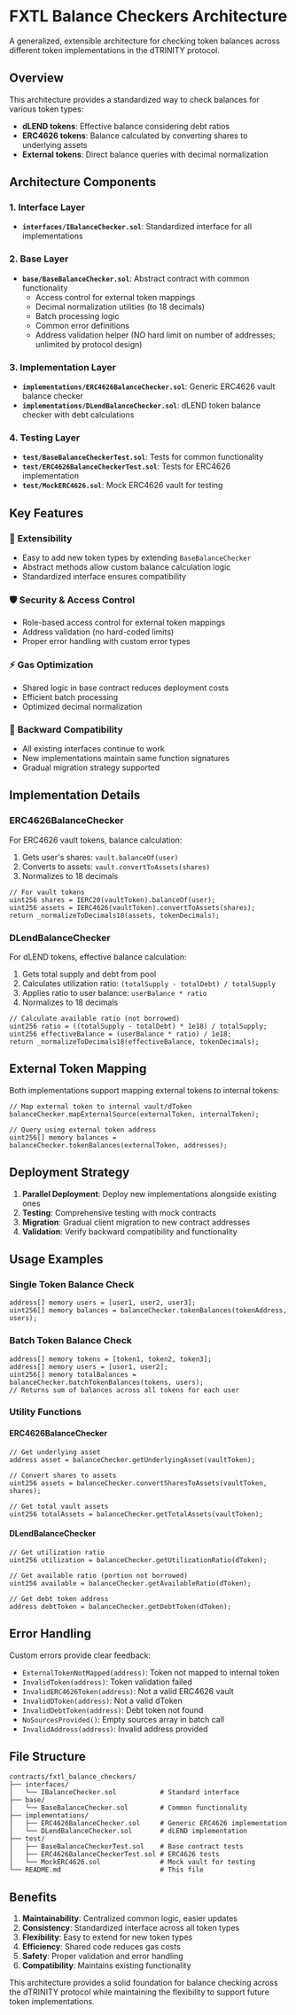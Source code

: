 # FXTL Balance Checkers Architecture

A generalized, extensible architecture for checking token balances across different token implementations in the dTRINITY protocol.

## Overview

This architecture provides a standardized way to check balances for various token types:
- **dLEND tokens**: Effective balance considering debt ratios
- **ERC4626 tokens**: Balance calculated by converting shares to underlying assets  
- **External tokens**: Direct balance queries with decimal normalization

## Architecture Components

### 1. Interface Layer
- **`interfaces/IBalanceChecker.sol`**: Standardized interface for all implementations

### 2. Base Layer
- **`base/BaseBalanceChecker.sol`**: Abstract contract with common functionality
  - Access control for external token mappings
  - Decimal normalization utilities (to 18 decimals)
  - Batch processing logic
  - Common error definitions
  - Address validation helper (NO hard limit on number of addresses; unlimited by protocol design)

### 3. Implementation Layer
- **`implementations/ERC4626BalanceChecker.sol`**: Generic ERC4626 vault balance checker
- **`implementations/DLendBalanceChecker.sol`**: dLEND token balance checker with debt calculations

### 4. Testing Layer
- **`test/BaseBalanceCheckerTest.sol`**: Tests for common functionality
- **`test/ERC4626BalanceCheckerTest.sol`**: Tests for ERC4626 implementation
- **`test/MockERC4626.sol`**: Mock ERC4626 vault for testing

## Key Features

### 🔧 **Extensibility**
- Easy to add new token types by extending `BaseBalanceChecker`
- Abstract methods allow custom balance calculation logic
- Standardized interface ensures compatibility

### 🛡️ **Security & Access Control**
- Role-based access control for external token mappings
- Address validation (no hard-coded limits)
- Proper error handling with custom error types

### ⚡ **Gas Optimization**
- Shared logic in base contract reduces deployment costs
- Efficient batch processing
- Optimized decimal normalization

### 🔄 **Backward Compatibility**
- All existing interfaces continue to work
- New implementations maintain same function signatures
- Gradual migration strategy supported

## Implementation Details

### ERC4626BalanceChecker

For ERC4626 vault tokens, balance calculation:
1. Gets user's shares: `vault.balanceOf(user)`
2. Converts to assets: `vault.convertToAssets(shares)`
3. Normalizes to 18 decimals

```solidity
// For vault tokens
uint256 shares = IERC20(vaultToken).balanceOf(user);
uint256 assets = IERC4626(vaultToken).convertToAssets(shares);
return _normalizeToDecimals18(assets, tokenDecimals);
```

### DLendBalanceChecker  

For dLEND tokens, effective balance calculation:
1. Gets total supply and debt from pool
2. Calculates utilization ratio: `(totalSupply - totalDebt) / totalSupply`
3. Applies ratio to user balance: `userBalance * ratio`
4. Normalizes to 18 decimals

```solidity
// Calculate available ratio (not borrowed)
uint256 ratio = ((totalSupply - totalDebt) * 1e18) / totalSupply;
uint256 effectiveBalance = (userBalance * ratio) / 1e18;
return _normalizeToDecimals18(effectiveBalance, tokenDecimals);
```

## External Token Mapping

Both implementations support mapping external tokens to internal tokens:

```solidity
// Map external token to internal vault/dToken
balanceChecker.mapExternalSource(externalToken, internalToken);

// Query using external token address
uint256[] memory balances = balanceChecker.tokenBalances(externalToken, addresses);
```

## Deployment Strategy

1. **Parallel Deployment**: Deploy new implementations alongside existing ones
2. **Testing**: Comprehensive testing with mock contracts
3. **Migration**: Gradual client migration to new contract addresses  
4. **Validation**: Verify backward compatibility and functionality

## Usage Examples

### Single Token Balance Check
```solidity
address[] memory users = [user1, user2, user3];
uint256[] memory balances = balanceChecker.tokenBalances(tokenAddress, users);
```

### Batch Token Balance Check
```solidity
address[] memory tokens = [token1, token2, token3];
address[] memory users = [user1, user2];
uint256[] memory totalBalances = balanceChecker.batchTokenBalances(tokens, users);
// Returns sum of balances across all tokens for each user
```

### Utility Functions

#### ERC4626BalanceChecker
```solidity
// Get underlying asset
address asset = balanceChecker.getUnderlyingAsset(vaultToken);

// Convert shares to assets
uint256 assets = balanceChecker.convertSharesToAssets(vaultToken, shares);

// Get total vault assets
uint256 totalAssets = balanceChecker.getTotalAssets(vaultToken);
```

#### DLendBalanceChecker
```solidity
// Get utilization ratio
uint256 utilization = balanceChecker.getUtilizationRatio(dToken);

// Get available ratio (portion not borrowed)  
uint256 available = balanceChecker.getAvailableRatio(dToken);

// Get debt token address
address debtToken = balanceChecker.getDebtToken(dToken);
```

## Error Handling

Custom errors provide clear feedback:
- `ExternalTokenNotMapped(address)`: Token not mapped to internal token
- `InvalidToken(address)`: Token validation failed
- `InvalidERC4626Token(address)`: Not a valid ERC4626 vault
- `InvalidDToken(address)`: Not a valid dToken
- `InvalidDebtToken(address)`: Debt token not found
- `NoSourcesProvided()`: Empty sources array in batch call
- `InvalidAddress(address)`: Invalid address provided

## File Structure

```
contracts/fxtl_balance_checkers/
├── interfaces/
│   └── IBalanceChecker.sol           # Standard interface
├── base/
│   └── BaseBalanceChecker.sol        # Common functionality  
├── implementations/
│   ├── ERC4626BalanceChecker.sol     # Generic ERC4626 implementation
│   └── DLendBalanceChecker.sol       # dLEND implementation
├── test/
│   ├── BaseBalanceCheckerTest.sol    # Base contract tests
│   ├── ERC4626BalanceCheckerTest.sol # ERC4626 tests
│   └── MockERC4626.sol               # Mock vault for testing
└── README.md                         # This file
```

## Benefits

1. **Maintainability**: Centralized common logic, easier updates
2. **Consistency**: Standardized interface across all token types  
3. **Flexibility**: Easy to extend for new token types
4. **Efficiency**: Shared code reduces gas costs
5. **Safety**: Proper validation and error handling
6. **Compatibility**: Maintains existing functionality

This architecture provides a solid foundation for balance checking across the dTRINITY protocol while maintaining the flexibility to support future token implementations.
